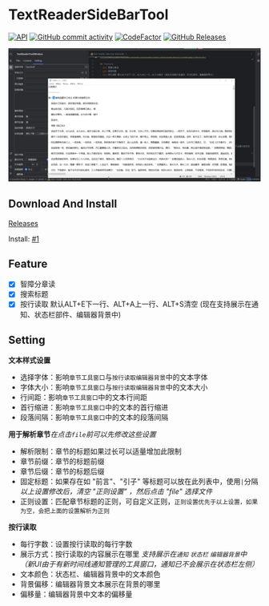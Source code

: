 # TextReaderSideBarTool

[![API](https://img.shields.io/badge/IC-2020.1%2B-yellow.svg?labelColor=white&style=flat&logo=jetBrains&logoColor=black)](https://www.jetbrains.com)
[![GitHub commit activity](https://img.shields.io/github/commit-activity/m/MUedsa/TextReaderSiderTool?logo=github)](https://github.com/MUedsa/TextReaderSiderTool/commits/master)
[![CodeFactor](https://www.codefactor.io/repository/github/muedsa/textreadersidertool/badge)](https://www.codefactor.io/repository/github/muedsa/textreadersidertool)
[![GitHub Releases](https://img.shields.io/github/downloads/MUedsa/TextReaderSiderTool/total?logo=github)](https://github.com/MUedsa/TextReaderSiderTool/releases)

![](/record.webp)

## Download And Install

[Releases](https://github.com/MUedsa/TextReaderSiderTool/releases)

Install: [#1](https://github.com/MUedsa/TextReaderSiderTool/issues/1)

## Feature
- [x] 智障分章读
- [x] 搜索标题
- [x] 按行读取 默认ALT+E下一行、ALT+A上一行、ALT+S清空 (现在支持展示在通知、状态栏部件、编辑器背景中)

## Setting
**文本样式设置**
- 选择字体：影响`章节工具窗口`与`按行读取编辑器背景`中的文本字体
- 字体大小：影响`章节工具窗口`与`按行读取编辑器背景`中的文本大小
- 行间距：影响`章节工具窗口`中的文本行间距
- 首行缩进：影响`章节工具窗口`中的文本的首行缩进
- 段落间隔：影响`章节工具窗口`中的文本的段落间隔

**用于解析章节**_在点击`file`前可以先修改这些设置_
- 解析限制：章节的标题如果过长可以适量增加此限制
- 章节前缀：章节的标题前缀
- 章节后缀：章节的标题后缀
- 固定标题：如果存在如 "前言"、"引子" 等标题可以放在此列表中，使用`|`分隔
  *以上设置修改后，清空 "正则设置" ，然后点击 "file" 选择文件*
- 正则设置：匹配章节标题的正则，可自定义正则，`正则设置优先于以上设置，如果为空，会把上面的设置解析为正则`

**按行读取**
- 每行字数：设置按行读取的每行字数
- 展示方式：按行读取的内容展示在哪里 _支持展示在`通知` `状态栏` `编辑器背景`中（新UI由于有新时间线通知管理的工具窗口，通知已不会展示在状态栏左侧）_
- 文本颜色：状态栏、编辑器背景中的文本颜色
- 背景偏移：编辑器背景文本展示在背景的哪里
- 偏移量：编辑器背景中文本的偏移量
